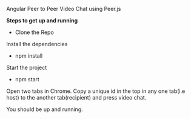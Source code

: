 Angular Peer to Peer Video Chat using Peer.js

**Steps to get up and running**

- Clone the Repo

Install the dependencies
- npm install

Start the project
- npm start

Open two tabs in Chrome.
Copy a unique id in the top in any one tab(i.e host) to the another tab(recipient) and press video chat. 

You should be up and running.
